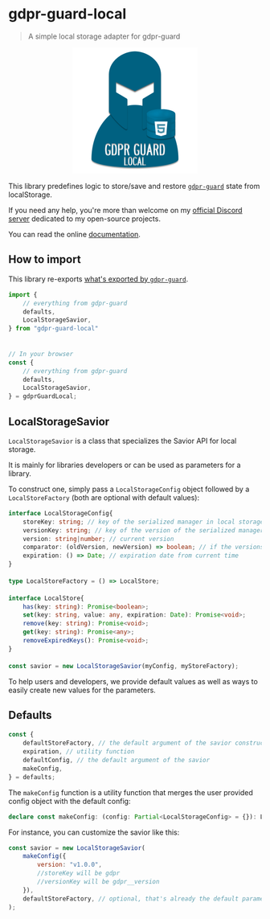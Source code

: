 # gdpr-guard-local

> A simple local storage adapter for gdpr-guard

<center><img src="https://raw.githubusercontent.com/Voltra/gdpr-guard-local/dev/gdpr-guard-local.png" alt="Logo" width="250"/></center>

This library predefines logic to store/save and restore [`gdpr-guard`](https://github.com/Voltra/gdpr-guard) state from localStorage.

If you need any help, you're more than welcome on my [official Discord server](https://discordapp.com/invite/JtWAjbw) dedicated to my open-source projects.

You can read the online [documentation](https://voltra.github.io/gdpr-guard-local/).

## How to import

This library re-exports [what's exported by `gdpr-guard`](https://github.com/Voltra/gdpr-guard/blob/master/README.md#how-to-import).



```javascript
import {
    // everything from gdpr-guard
    defaults,
    LocalStorageSavior,
} from "gdpr-guard-local"


// In your browser
const {
	// everything from gdpr-guard
	defaults,
	LocalStorageSavior,
} = gdprGuardLocal;
```

## LocalStorageSavior

`LocalStorageSavior` is a class that specializes the Savior API for local storage.

It is mainly for libraries developers or can be used as parameters for a library.

To construct one, simply pass a `LocalStorageConfig` object followed by a `LocalStoreFactory` (both are optional with default values):

```typescript
interface LocalStorageConfig{
    storeKey: string; // key of the serialized manager in local storage
    versionKey: string; // key of the version of the serialized manager in local storage
    version: string|number; // current version
    comparator: (oldVersion, newVersion) => boolean; // if the versions are different
    expiration: () => Date; // expiration date from current time
}

type LocalStoreFactory = () => LocalStore;

interface LocalStore{
    has(key: string): Promise<boolean>;
    set(key: string, value: any, expiration: Date): Promise<void>;
    remove(key: string): Promise<void>;
    get(key: string): Promise<any>;
    removeExpiredKeys(): Promise<void>;
}

const savior = new LocalStorageSavior(myConfig, myStoreFactory);
```

To help users and developers, we provide default values as well as ways to easily create new values for the parameters.

## Defaults

```javascript
const {
    defaultStoreFactory, // the default argument of the savior constructor
    expiration, // utility function
    defaultConfig, // the default argument of the savior
    makeConfig,
} = defaults;
```

The `makeConfig` function is a utility function that merges the user provided config object with the default config:

```typescript
declare const makeConfig: (config: Partial<LocalStorageConfig> = {}): LocalStorageConfig;
```

For instance, you can customize the savior like this:

```javascript
const savior = new LocalStorageSavior(
    makeConfig({
        version: "v1.0.0",
        //storeKey will be gdpr
        //versionKey will be gdpr__version
    }),
    defaultStoreFactory, // optional, that's already the default parameter
);
```

